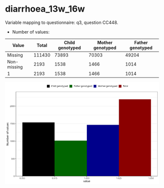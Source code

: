 # diarrhoea_13w_16w
Variable mapping to questionnaire: q3, question CC448.
- Number of values:

| Value | Total | Child genotyped | Mother genotyped | Father genotyped |
| ----- | ----- | --------------- | ---------------- | ---------------- |
| Missing | 111430 | 73893 | 70303 | 49204 |
| Non-missing | 2193 | 1538 | 1466 | 1014 |
| 1 | 2193 | 1538 | 1466 | 1014 |



![](diarrhoea_13w_16w_n.png)



